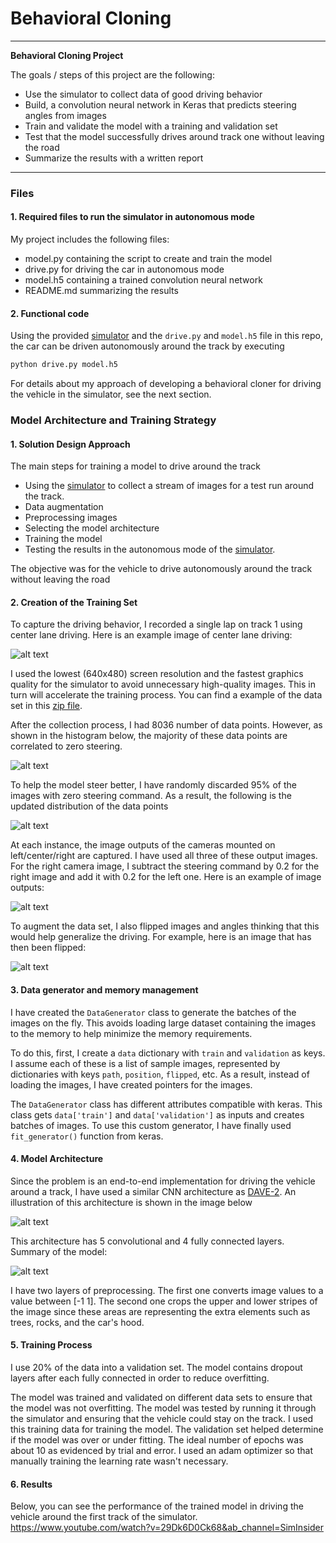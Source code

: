 # **Behavioral Cloning** 

---

**Behavioral Cloning Project**

The goals / steps of this project are the following:
* Use the simulator to collect data of good driving behavior
* Build, a convolution neural network in Keras that predicts steering angles from images
* Train and validate the model with a training and validation set
* Test that the model successfully drives around track one without leaving the road
* Summarize the results with a written report


[//]: # (Image References)

[image1]: ./report/architecture.png
[image2]: ./report/summary.png
[image3]: ./report/center.png
[image4]: ./report/triple.png
[image5]: ./report/flipped.png
[image6]: ./report/histogram1.png
[image7]: ./report/histogram2.png
[vid1]: ./report/video.gif





---
### Files

#### 1. Required files to run the simulator in autonomous mode

My project includes the following files:
* model.py containing the script to create and train the model
* drive.py for driving the car in autonomous mode
* model.h5 containing a trained convolution neural network 
* README.md summarizing the results

#### 2. Functional code
Using the provided [simulator](https://github.com/sbonab/self-driving-car-sim) and the `drive.py` and `model.h5` file in this repo, the car can be driven autonomously around the track by executing 
```sh
python drive.py model.h5
```

For details about my approach of developing a behavioral cloner for driving the vehicle in the simulator, see the next section. 

### Model Architecture and Training Strategy

#### 1. Solution Design Approach

The main steps for training a model to drive around the track 
* Using the [simulator](https://github.com/sbonab/self-driving-car-sim) to collect a stream of images for a test run around the track.
* Data augmentation
* Preprocessing images
* Selecting the model architecture
* Training the model
* Testing the results in the autonomous mode of the [simulator](https://github.com/sbonab/self-driving-car-sim).

The objective was for the vehicle to drive autonomously around the track without leaving the road

#### 2. Creation of the Training Set 

To capture the driving behavior, I recorded a single lap on track 1 using center lane driving. Here is an example image of center lane driving:

![alt text][image3]

I used the lowest (640x480) screen resolution and the fastest graphics quality for the simulator to avoid unnecessary high-quality images. This in turn will accelerate the training process. You can find a example of the data set in this [zip file](https://drive.google.com/file/d/1cv990FkEvC-7N8tRGSXx6zhN58hfrd2w/view?usp=sharing). 

After the collection process, I had 8036 number of data points. However, as shown in the histogram below, the majority of these data points are correlated to zero steering. 

![alt text][image6]

To help the model steer better, I have randomly discarded 95% of the images with zero steering command. As a result, the following is the updated distribution of the data points

![alt text][image7]

At each instance, the image outputs of the cameras mounted on left/center/right are captured. I have used all three of these output images. For the right camera image, I subtract the steering command by 0.2 for the right image and add it with 0.2 for the left one. Here is an example of image outputs:

![alt text][image4]

To augment the data set, I also flipped images and angles thinking that this would help generalize the driving. For example, here is an image that has then been flipped:

![alt text][image5]


#### 3. Data generator and memory management

I have created the `DataGenerator` class to generate the batches of the images on the fly. This avoids loading large dataset containing the images to the memory to help minimize the memory requirements. 

To do this, first, I create a `data` dictionary with `train` and `validation` as keys. I assume each of these is a list of sample images, represented by dictionaries with keys `path`, `position`, `flipped`, etc. As a result, instead of loading the images, I have created pointers for the images. 

The `DataGenerator` class has different attributes compatible with keras. This class gets `data['train']` and `data['validation']` as inputs and creates batches of images. To use this custom generator, I have finally used `fit_generator()` function from keras.

#### 4. Model Architecture

Since the problem is an end-to-end implementation for driving the vehicle around a track, I have used a similar CNN architecture as [DAVE-2](https://developer.nvidia.com/blog/deep-learning-self-driving-cars/). An illustration of this architecture is shown in the image below

![alt text][image1]

This architecture has 5 convolutional and 4 fully connected layers. Summary of the model:

![alt text][image2]

I have two layers of preprocessing. The first one converts image values to a value between [-1 1]. The second one crops the upper and lower stripes of the image since these areas are representing the extra elements such as trees, rocks, and the car's hood.

#### 5. Training Process

I use 20% of the data into a validation set. 
The model contains dropout layers after each fully connected in order to reduce overfitting. 

The model was trained and validated on different data sets to ensure that the model was not overfitting. The model was tested by running it through the simulator and ensuring that the vehicle could stay on the track.
I used this training data for training the model. The validation set helped determine if the model was over or under fitting. The ideal number of epochs was about 10 as evidenced by trial and error. I used an adam optimizer so that manually training the learning rate wasn't necessary.

#### 6. Results
Below, you can see the performance of the trained model in driving the vehicle around the first track of the simulator. 
https://www.youtube.com/watch?v=29Dk6D0Ck68&ab_channel=SimInsider
